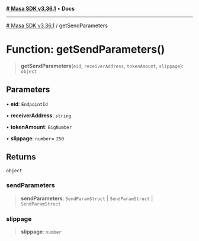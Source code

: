 [**# Masa SDK v3.36.1**](../README.md) • **Docs**

***

[# Masa SDK v3.36.1](../globals.md) / getSendParameters

# Function: getSendParameters()

> **getSendParameters**(`eid`, `receiverAddress`, `tokenAmount`, `slippage`): `object`

## Parameters

• **eid**: `EndpointId`

• **receiverAddress**: `string`

• **tokenAmount**: `BigNumber`

• **slippage**: `number`= `250`

## Returns

`object`

### sendParameters

> **sendParameters**: `SendParamStruct` \| `SendParamStruct` \| `SendParamStruct`

### slippage

> **slippage**: `number`
